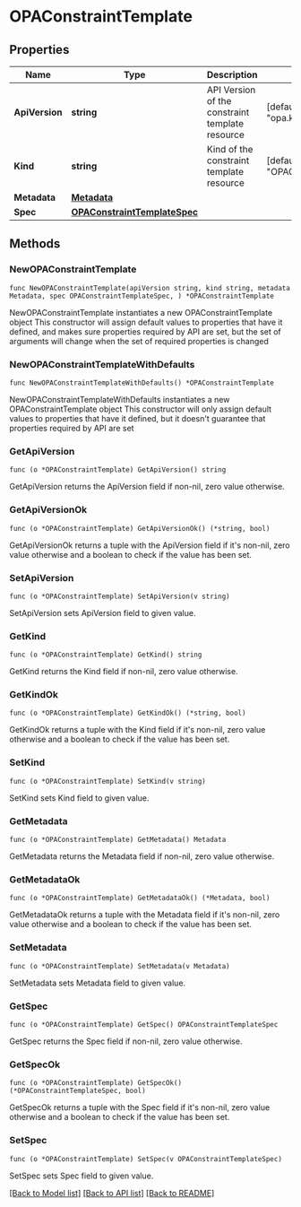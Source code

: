 # OPAConstraintTemplate

## Properties

Name | Type | Description | Notes
------------ | ------------- | ------------- | -------------
**ApiVersion** | **string** | API Version of the constraint template resource | [default to "opa.k8smgmt.io/v3"]
**Kind** | **string** | Kind of the constraint template resource | [default to "OPAConstraintTemplate"]
**Metadata** | [**Metadata**](Metadata.md) |  | 
**Spec** | [**OPAConstraintTemplateSpec**](OPAConstraintTemplateSpec.md) |  | 

## Methods

### NewOPAConstraintTemplate

`func NewOPAConstraintTemplate(apiVersion string, kind string, metadata Metadata, spec OPAConstraintTemplateSpec, ) *OPAConstraintTemplate`

NewOPAConstraintTemplate instantiates a new OPAConstraintTemplate object
This constructor will assign default values to properties that have it defined,
and makes sure properties required by API are set, but the set of arguments
will change when the set of required properties is changed

### NewOPAConstraintTemplateWithDefaults

`func NewOPAConstraintTemplateWithDefaults() *OPAConstraintTemplate`

NewOPAConstraintTemplateWithDefaults instantiates a new OPAConstraintTemplate object
This constructor will only assign default values to properties that have it defined,
but it doesn't guarantee that properties required by API are set

### GetApiVersion

`func (o *OPAConstraintTemplate) GetApiVersion() string`

GetApiVersion returns the ApiVersion field if non-nil, zero value otherwise.

### GetApiVersionOk

`func (o *OPAConstraintTemplate) GetApiVersionOk() (*string, bool)`

GetApiVersionOk returns a tuple with the ApiVersion field if it's non-nil, zero value otherwise
and a boolean to check if the value has been set.

### SetApiVersion

`func (o *OPAConstraintTemplate) SetApiVersion(v string)`

SetApiVersion sets ApiVersion field to given value.


### GetKind

`func (o *OPAConstraintTemplate) GetKind() string`

GetKind returns the Kind field if non-nil, zero value otherwise.

### GetKindOk

`func (o *OPAConstraintTemplate) GetKindOk() (*string, bool)`

GetKindOk returns a tuple with the Kind field if it's non-nil, zero value otherwise
and a boolean to check if the value has been set.

### SetKind

`func (o *OPAConstraintTemplate) SetKind(v string)`

SetKind sets Kind field to given value.


### GetMetadata

`func (o *OPAConstraintTemplate) GetMetadata() Metadata`

GetMetadata returns the Metadata field if non-nil, zero value otherwise.

### GetMetadataOk

`func (o *OPAConstraintTemplate) GetMetadataOk() (*Metadata, bool)`

GetMetadataOk returns a tuple with the Metadata field if it's non-nil, zero value otherwise
and a boolean to check if the value has been set.

### SetMetadata

`func (o *OPAConstraintTemplate) SetMetadata(v Metadata)`

SetMetadata sets Metadata field to given value.


### GetSpec

`func (o *OPAConstraintTemplate) GetSpec() OPAConstraintTemplateSpec`

GetSpec returns the Spec field if non-nil, zero value otherwise.

### GetSpecOk

`func (o *OPAConstraintTemplate) GetSpecOk() (*OPAConstraintTemplateSpec, bool)`

GetSpecOk returns a tuple with the Spec field if it's non-nil, zero value otherwise
and a boolean to check if the value has been set.

### SetSpec

`func (o *OPAConstraintTemplate) SetSpec(v OPAConstraintTemplateSpec)`

SetSpec sets Spec field to given value.



[[Back to Model list]](../README.md#documentation-for-models) [[Back to API list]](../README.md#documentation-for-api-endpoints) [[Back to README]](../README.md)



